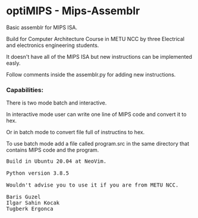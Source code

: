 # optiMIPS - Mips-Assemblr
Basic assemblr for MIPS ISA.

Build for Computer Architecture Course in METU NCC by three Electrical and electronics engineering students.

It doesn't have all of the MIPS ISA but new instructions can be implemented easly.

Follow comments inside the assemblr.py for adding new instructions.

### Capabilities:

There is two mode batch and interactive.

In interactive mode user can write one line of MIPS code and convert it to hex.

Or in batch mode to convert file full of instructins to hex.

To use batch mode add a file called program.src in the same directory that contains MIPS code and the program.
<pre>
Build in Ubuntu 20.04 at NeoVim.

Python version 3.8.5

Wouldn't advise you to use it if you are from METU NCC.

Baris Guzel
Ilgar Sahin Kocak
Tugberk Ergonca
</pre>

